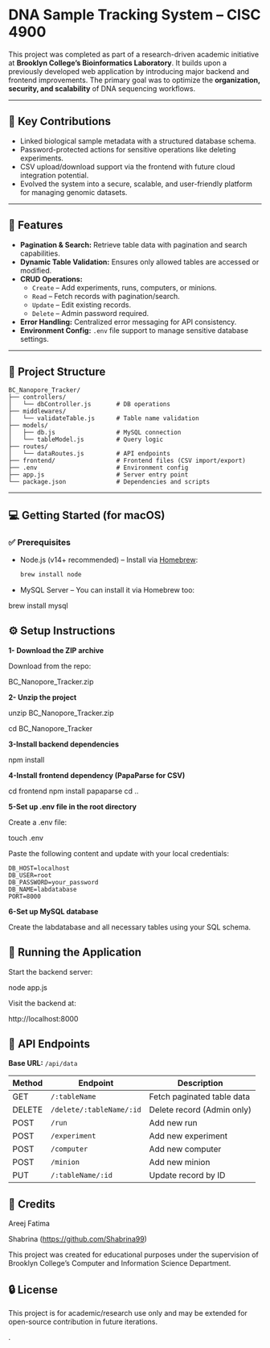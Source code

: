 # DNA Sample Tracking System – CISC 4900

This project was completed as part of a research-driven academic initiative at **Brooklyn College’s Bioinformatics Laboratory**. It builds upon a previously developed web application by introducing major backend and frontend improvements. The primary goal was to optimize the **organization, security, and scalability** of DNA sequencing workflows.

---

## 🧬 Key Contributions

- Linked biological sample metadata with a structured database schema.
- Password-protected actions for sensitive operations like deleting experiments.
- CSV upload/download support via the frontend with future cloud integration potential.
- Evolved the system into a secure, scalable, and user-friendly platform for managing genomic datasets.

---

## 🚀 Features

- **Pagination & Search:** Retrieve table data with pagination and search capabilities.
- **Dynamic Table Validation:** Ensures only allowed tables are accessed or modified.
- **CRUD Operations:**
  - `Create` – Add experiments, runs, computers, or minions.
  - `Read` – Fetch records with pagination/search.
  - `Update` – Edit existing records.
  - `Delete` – Admin password required.
- **Error Handling:** Centralized error messaging for API consistency.
- **Environment Config:** `.env` file support to manage sensitive database settings.

---

## 📁 Project Structure

```
BC_Nanopore_Tracker/
├── controllers/
│   └── dbController.js       # DB operations  
├── middlewares/
│   └── validateTable.js      # Table name validation  
├── models/
│   ├── db.js                 # MySQL connection  
│   └── tableModel.js         # Query logic  
├── routes/
│   └── dataRoutes.js         # API endpoints  
├── frontend/                 # Frontend files (CSV import/export)  
├── .env                      # Environment config  
├── app.js                    # Server entry point  
└── package.json              # Dependencies and scripts  
```
---

## 💻 Getting Started (for macOS)

### ✅ Prerequisites

- Node.js (v14+ recommended) – Install via [Homebrew](https://brew.sh/):  
  ```bash
  brew install node
- MySQL Server – You can install it via Homebrew too:

brew install mysql
## ⚙️ Setup Instructions

**1- Download the ZIP archive**

Download from the repo:

BC_Nanopore_Tracker.zip

**2- Unzip the project**

unzip BC_Nanopore_Tracker.zip

cd BC_Nanopore_Tracker

**3-Install backend dependencies**

npm install

**4-Install frontend dependency (PapaParse for CSV)**

cd frontend
npm install papaparse
cd ..


**5-Set up .env file in the root directory**

Create a .env file:

touch .env

Paste the following content and update with your local credentials:

```
DB_HOST=localhost
DB_USER=root
DB_PASSWORD=your_password
DB_NAME=labdatabase
PORT=8000
```

**6-Set up MySQL database**

Create the labdatabase and all necessary tables using your SQL schema.

## 🧪 Running the Application

Start the backend server:

node app.js

Visit the backend at:

http://localhost:8000

## 📡 API Endpoints

**Base URL:** `/api/data`

| Method | Endpoint                  | Description                 |
|--------|---------------------------|-----------------------------|
| GET    | `/:tableName`             | Fetch paginated table data |
| DELETE | `/delete/:tableName/:id`  | Delete record (Admin only) |
| POST   | `/run`                    | Add new run                 |
| POST   | `/experiment`             | Add new experiment          |
| POST   | `/computer`               | Add new computer            |
| POST   | `/minion`                 | Add new minion              |
| PUT    | `/:tableName/:id`         | Update record by ID         |

## 👥 Credits
Areej Fatima

Shabrina (https://github.com/Shabrina99)

This project was created for educational purposes under the supervision of Brooklyn College’s Computer and Information Science Department.

## 🔒 License
This project is for academic/research use only and may be extended for open-source contribution in future iterations.

.
